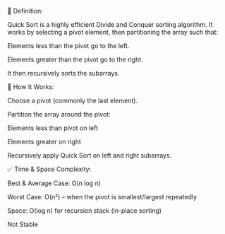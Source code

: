 📌 Definition:

Quick Sort is a highly efficient Divide and Conquer sorting algorithm. It works by selecting a pivot element, then partitioning the array such that:

Elements less than the pivot go to the left.

Elements greater than the pivot go to the right.

It then recursively sorts the subarrays.



🧠 How It Works:

Choose a pivot (commonly the last element).

Partition the array around the pivot:

Elements less than pivot on left

Elements greater on right

Recursively apply Quick Sort on left and right subarrays.


✅ Time & Space Complexity:

Best & Average Case: O(n log n)

Worst Case: O(n²) – when the pivot is smallest/largest repeatedly

Space: O(log n) for recursion stack (in-place sorting)

Not Stable



